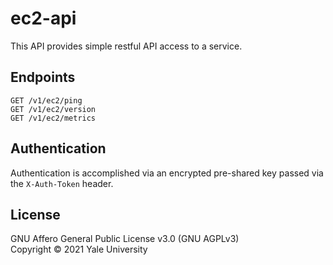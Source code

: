 # ec2-api

This API provides simple restful API access to a service.

## Endpoints

```
GET /v1/ec2/ping
GET /v1/ec2/version
GET /v1/ec2/metrics
```

## Authentication

Authentication is accomplished via an encrypted pre-shared key passed via the `X-Auth-Token` header.

## License

GNU Affero General Public License v3.0 (GNU AGPLv3)  
Copyright © 2021 Yale University
